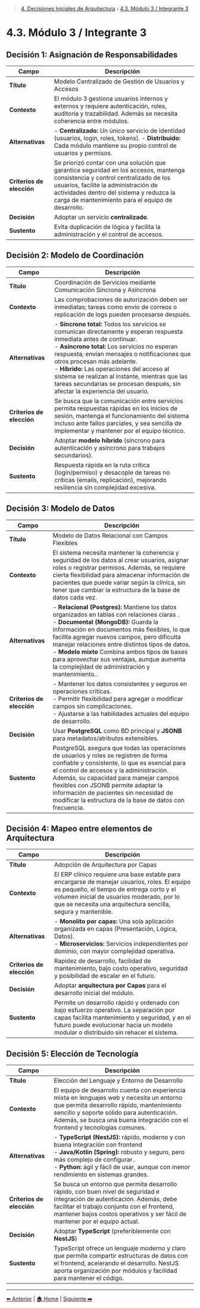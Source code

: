> [4. Decisiones Iniciales de Arquitectura](../4.md) › [4.3. Módulo 3 / Integrante 3](4.3.md)

# 4.3. Módulo 3 / Integrante 3

## **Decisión 1:** Asignación de Responsabilidades

| Campo  | Descripción   |
| ------------------------------------ | -------------------------------------------------------------------------------------------------------------------------------------------------------------------------------------------------------------------------------------------------------------------------------------------------------------------------------------------------------------------------------------- |
| **Título**                           | Modelo Centralizado de Gestión de Usuarios y Accesos |
| **Contexto**                         | El módulo 3 gestiona usuarios internos y externos y requiere autenticación, roles, auditoría y trazabilidad. Además se necesita coherencia entre módulos.                      |
| **Alternativas**                     | - **Centralizado:** Un único servicio de identidad (usuarios, login, roles, tokens).  - **Distribuido:** Cada módulo mantiene su propio control de usuarios y permisos. |
| **Criterios de elección**  | Se priorizó contar con una solución que garantice seguridad en los accesos, mantenga consistencia y control centralizado de los usuarios, facilite la administración de actividades dentro del sistema y reduzca la carga de mantenimiento para el equipo de desarrollo.                     |
| **Decisión**                         | Adoptar un servicio **centralizado**. |
| **Sustento**  | Evita duplicación de lógica y facilita la administración y el control de accesos.                       |

## **Decisión 2:** Modelo de Coordinación

| Campo | Descripción |
| ------------------------------------ | ------------------------------------------------------------------------------------------------------------------------------------------------------------------------------------------------------------------------------------------------------------------------------------------------------------------------------------------------------------------------- |
| **Título**                           | Coordinación de Servicios mediante Comunicación Síncrona y Asíncrona |
| **Contexto**                         | Las comprobaciones de autorización deben ser inmediatas; tareas como envío de correos o replicación de logs pueden procesarse después. |
| **Alternativas**                     | - **Síncrono total:** Todos los servicios se comunican directamente y esperan respuesta inmediata antes de continuar.<br>- **Asíncrono total:** Los servicios no esperan respuesta; envían mensajes o notificaciones que otros procesan más adelante.<br>- **Híbrido:** Las operaciones del acceso al sistema se realizan al instante, mientras que las tareas secundarias se procesan después, sin afectar la experiencia del usuario. |
| **Criterios de elección**            | Se busca que la comunicación entre servicios permita respuestas rápidas en los inicios de sesión, mantenga el funcionamiento del sistema incluso ante fallos parciales, y sea sencilla de implementar y mantener por el equipo técnico. |
| **Decisión**                         | Adoptar **modelo híbrido** (síncrono para autenticación y asíncrono para trabajos secundarios).  |
| **Sustento**                         | Respuesta rápida en la ruta crítica (login/permiso) y desacople de tareas no críticas (emails, replicación), mejorando resiliencia sin complejidad excesiva.  |


## **Decisión 3:** Modelo de Datos
| Campo | Descripción  |
| ------------------------------------ | --------------------------------------------------------------------------------------------------------------------------------------------------------------------------------------------------------------------------------------------------------------------------------------------------------------------------------------------------------------------------- |
| **Título**                           | Modelo de Datos Relacional con Campos Flexibles  |
| **Contexto**                         |El sistema necesita mantener la coherencia y seguridad de los datos al crear usuarios, asignar roles o registrar permisos. Además, se requiere cierta flexibilidad para almacenar información de pacientes que puede variar según la clínica, sin tener que cambiar la estructura de la base de datos cada vez.  |
| **Alternativas**                     | - **Relacional (Postgres):** Mantiene los datos organizados en tablas con relaciones claras .<br>- **Documental (MongoDB):** Guarda la información en documentos más flexibles, lo que facilita agregar nuevos campos, pero dificulta manejar relaciones entre distintos tipos de datos.<br>- **Modelo mixto** Combina ambos tipos de bases para aprovechar sus ventajas, aunque aumenta la complejidad de administración y mantenimiento.. |
| **Criterios de elección**            |   - Mantener los datos consistentes y seguros en operaciones críticas. <br>- Permitir flexibilidad para agregar o modificar campos sin complicaciones. <br>- Ajustarse a las habilidades actuales del equipo de desarrollo. |
| **Decisión**  | Usar **PostgreSQL** como BD principal y **JSONB** para metadatos/atributos extensibles.   |
| **Sustento** | PostgreSQL asegura que todas las operaciones de usuarios y roles se registren de forma confiable y consistente, lo que es esencial para el control de accesos y la administración. Además, su capacidad para manejar campos flexibles con JSONB permite adaptar la información de pacientes sin necesidad de modificar la estructura de la base de datos con frecuencia. |

## **Decisión 4:** Mapeo entre elementos de Arquitectura

| **Campo** | **Descripción** |
|------------|-----------------|
| **Título** | Adopción de Arquitectura por Capas |
| **Contexto** | El ERP clínico requiere una base estable para  encargarse de manejar usuarios, roles. El equipo es pequeño, el tiempo de entrega corto y el volumen inicial de usuarios moderado, por lo que se necesita una arquitectura sencilla, segura y mantenible. |
| **Alternativas** | - **Monolito por capas:** Una sola aplicación organizada en capas (Presentación, Lógica, Datos).<br>- **Microservicios:** Servicios independientes por dominio, con mayor complejidad operativa. |
| **Criterios de elección** | Rapidez de desarrollo, facilidad de mantenimiento, bajo costo operativo, seguridad y posibilidad de escalar en el futuro. |
| **Decisión** | Adoptar **arquitectura por Capas** para el desarrollo inicial del módulo. |
| **Sustento** | Permite un desarrollo rápido y ordenado con bajo esfuerzo operativo. La separación por capas facilita mantenimiento y seguridad, y en el futuro puede evolucionar hacia un modelo modular o distribuido sin rehacer el sistema. |

## **Decisión 5:** Elección de Tecnología

| Campo  | Descripción  |
| ------------------------------------ | -------------------------------------------------------------------------------------------------------------------------------------------------------------------------------------------------------------------------------------------------------------------------------------------------------------------------------------------------------------------------------- |
| **Título**                           |Elección del Lenguaje y Entorno de Desarrollo |
| **Contexto**                         | El equipo de desarrollo cuenta con experiencia mixta en lenguajes web y necesita un entorno que permita desarrollo rápido, mantenimiento sencillo y soporte sólido para autenticación. Además, se busca una buena integración con el frontend y tecnologías comunes.                              |
| **Alternativas**                     | - **TypeScript (NestJS):** rápido, moderno y con buena integración con frontend<br>- **Java/Kotlin (Spring):** robusto y seguro, pero más complejo de configurar..<br>- **Python:**  ágil y fácil de usar, aunque con menor rendimiento en sistemas grandes.   |
| **Criterios de elección**            | Se busca un entorno que permita desarrollo rápido, con buen nivel de seguridad e integración de autenticación. Además, debe facilitar el trabajo conjunto con el frontend, mantener bajos costos operativos y ser fácil de mantener por el equipo actual.|
| **Decisión**                         | Adoptar **TypeScript** (preferiblemente con **NestJS**)  |
| **Sustento**                         | TypeScript ofrece un lenguaje moderno y claro que permite compartir estructuras de datos con el frontend, acelerando el desarrollo. NestJS aporta organización por módulos y facilidad para mantener el código.|


---

[⬅️ Anterior](../4.2/4.2.md) | [🏠 Home](../../README.md) | [Siguiente ➡️](../4.4/4.4.md)